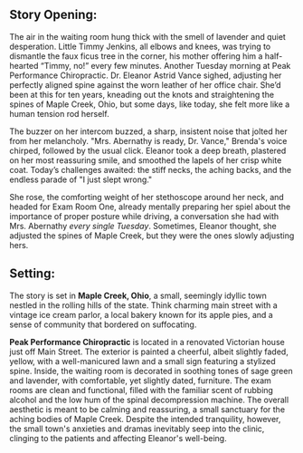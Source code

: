 ## Story Opening:

The air in the waiting room hung thick with the smell of lavender and quiet desperation. Little Timmy Jenkins, all elbows and knees, was trying to dismantle the faux ficus tree in the corner, his mother offering him a half-hearted “Timmy, no!” every few minutes. Another Tuesday morning at Peak Performance Chiropractic. Dr. Eleanor Astrid Vance sighed, adjusting her perfectly aligned spine against the worn leather of her office chair. She’d been at this for ten years, kneading out the knots and straightening the spines of Maple Creek, Ohio, but some days, like today, she felt more like a human tension rod herself.

The buzzer on her intercom buzzed, a sharp, insistent noise that jolted her from her melancholy. "Mrs. Abernathy is ready, Dr. Vance," Brenda's voice chirped, followed by the usual click. Eleanor took a deep breath, plastered on her most reassuring smile, and smoothed the lapels of her crisp white coat. Today’s challenges awaited: the stiff necks, the aching backs, and the endless parade of "I just slept wrong."

She rose, the comforting weight of her stethoscope around her neck, and headed for Exam Room One, already mentally preparing her spiel about the importance of proper posture while driving, a conversation she had with Mrs. Abernathy *every single Tuesday*. Sometimes, Eleanor thought, she adjusted the spines of Maple Creek, but they were the ones slowly adjusting hers.

## Setting:

The story is set in **Maple Creek, Ohio**, a small, seemingly idyllic town nestled in the rolling hills of the state. Think charming main street with a vintage ice cream parlor, a local bakery known for its apple pies, and a sense of community that bordered on suffocating.

**Peak Performance Chiropractic** is located in a renovated Victorian house just off Main Street. The exterior is painted a cheerful, albeit slightly faded, yellow, with a well-manicured lawn and a small sign featuring a stylized spine. Inside, the waiting room is decorated in soothing tones of sage green and lavender, with comfortable, yet slightly dated, furniture. The exam rooms are clean and functional, filled with the familiar scent of rubbing alcohol and the low hum of the spinal decompression machine. The overall aesthetic is meant to be calming and reassuring, a small sanctuary for the aching bodies of Maple Creek. Despite the intended tranquility, however, the small town's anxieties and dramas inevitably seep into the clinic, clinging to the patients and affecting Eleanor's well-being.
